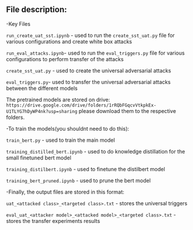 ## File description:

-Key Files

`run_create_uat_sst.ipynb` - used to run the `create_sst_uat.py` file for various configurations and create white box attacks

`run_eval_attacks.ipynb`- used to run the `eval_triggers.py` file for various configurations to perform transfer of the attacks

`create_sst_uat.py` - used to create the universal adversarial attacks

`eval_triggers.py`- used to transfer the universal adversarial attacks between the different models

The pretrained models are stored on drive: `https://drive.google.com/drive/folders/1rRQbFGqcvVtkpkEx-U1TLYG7hDyWP4nk?usp=sharing`
please download them to the respective folders.

-To train the models(you shouldnt need to do this):

`train_bert.py` - used to train the main model

`training_distilled_bert.ipynb` - used to do knowledge distillation for the small finetuned bert model

`training_distilbert.ipynb` - used to finetune the distilbert model

`training_bert_pruned.ipynb` - used to prune the bert model


-Finally, the output files are stored in this format:

`uat_<attacked class>_<targeted class>.txt` - stores the universal triggers

`eval_uat_<attacker model>_<attacked model>_<targeted class>.txt` - stores the transfer experiments results
